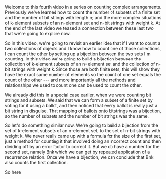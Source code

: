 Welcome to this fourth video in a series on counting complex arrangements. Previously we've learned how to count the number of subsets of a finite set and the number of bit strings with length n; and the more complex situations of k-element subsets of an n-element set and n-bit strings with weight k. At the end of the last video we teased a connection between these last two that we're going to explore now. 

So in this video, we're going to revisit an earlier idea that if I want to count a two collections of objects and I know how to count one of those collections, I can count the other by setting up a bijection between the two sets I'm counting. In this video we're going to build a bijection between the collection of k-element subsets of an n=element set and the collection of n-bit strings with weight k. Since those are both finite sets, this will show they have the exact same number of elements so the count of one set equals the count of the other --- and more importantly all the methods and relationships we used to count one can be used to count the other. 

We already did this in a special case earlier, when we were counting bit strings and subsets. We said that we can form a subset of a finite set by voting for it using a ballot, and then noticed that every ballot is really just a bit string in disguise. That mapping of ballots onto bitstrings was a bijection, so the number of subsets and the number of bit strings was the same. 

So let's do something similar now. We're going to build a bijection from the set of k-element subsets of an n-element set, to the set of n-bit strings with weight k. We never really came up with a formula for the size of the first set, just a method for counting it that involved doing an incorrect count and then dividing off by an error factor to correct it. But we do have a number for the second set, namely Bnk which we can get by repeated application of a recurrence relation. Once we have a bijection, we can conclude that Bnk also counts the first collection. 

So here
<!--stackedit_data:
eyJoaXN0b3J5IjpbLTE1OTMxOTIzLC01Mzc5NzEzMDVdfQ==
-->